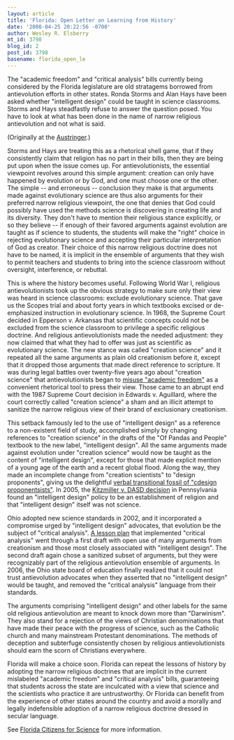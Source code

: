 ```yaml
---
layout: article
title: 'Florida: Open Letter on Learning from History'
date: '2008-04-25 20:22:56 -0700'
author: Wesley R. Elsberry
mt_id: 3798
blog_id: 2
post_id: 3798
basename: florida_open_le
---
```

The "academic freedom" and "critical analysis" bills currently being considered by the Florida legislature are old stratagems borrowed from antievolution efforts in other states. Ronda Storms and Alan Hays have been asked whether "intelligent design" could be taught in science classrooms. Storms and Hays steadfastly refuse to answer the question posed. You have to look at what has been done in the name of narrow religious antievolution and not what is said.

(Originally at the [Austringer](http://austringer.net/wp/index.php/2008/04/25/florida-open-letter-on-learning-from-history/).)

Storms and Hays are treating this as a rhetorical shell game, that if they consistently claim that religion has no part in their bills, then they are being put upon when the issue comes up. For antievolutionists, the essential viewpoint revolves around this simple argument: creation can only have happened by evolution or by God, and one must choose one or the other. The simple -- and erroneous -- conclusion they make is that arguments made against evolutionary science are thus also arguments for their preferred narrow religious viewpoint, the one that denies that God could possibly have used the methods science is discovering in creating life and its diversity. They don't have to mention their religious stance explicitly, or so they believe -- if enough of their favored arguments against evolution are taught as if science to students, the students will make the "right" choice in rejecting evolutionary science and accepting their particular interpretation of God as creator. Their choice of this narrow religious doctrine does not have to be named, it is implicit in the ensemble of arguments that they wish to permit teachers and students to bring into the science classroom without oversight, interference, or rebuttal.

This is where the history becomes useful. Following World War I, religious antievolutionists took up the obvious strategy to make sure only their view was heard in science classrooms: exclude evolutionary science. That gave us the Scopes trial and about forty years in which textbooks excised or de-emphasized instruction in evolutionary science. In 1968, the Supreme Court decided in Epperson v. Arkansas that scientific concepts could not be excluded from the science classroom to privilege a specific religious doctrine. And religious antievolutionists made the needed adjustment: they now claimed that what they had to offer was just as scientific as evolutionary science. The new stance was called "creation science" and it repeated all the same arguments as plain old creationism before it, except that it dropped those arguments that made direct reference to scripture. It was during legal battles over twenty-five years ago about "creation science" that antievolutionists began to [misuse "academic freedom"](http://www.talkorigins.org/faqs/edwards-v-aguillard.html) as a convenient rhetorical tool to press their view. Those came to an abrupt end with the 1987 Supreme Court decision in Edwards v. Aguillard, where the court correctly called "creation science" a sham and an illicit attempt to sanitize the narrow religious view of their brand of exclusionary creationism.

This setback famously led to the use of "intelligent design" as a reference to a non-existent field of study, accomplished simply by changing references to "creation science" in the drafts of the "Of Pandas and People" textbook to the new label, "intelligent design". All the same arguments made against evolution under "creation science" would now be taught as the content of "intelligent design", except for those that made explicit mention of a young age of the earth and a recent global flood. Along the way, they made an incomplete change from "creation scientists" to "design proponents", giving us the delightful [verbal transitional fossil of "cdesign proponentsists"](/archives/2005/11/missing-link-cd.html). In 2005, the [Kitzmiller v. DASD decision](http://www.talkorigins.org/faqs/dover/kitzmiller_v_dover.html) in Pennsylvania found an "intelligent design" policy to be an establishment of religion and that "intelligent design" itself was not science.

Ohio adopted new science standards in 2002, and it incorporated a compromise urged by "intelligent design" advocates, that evolution be the subject of "critical analysis". [A lesson plan](http://www.ohioscience.org/lesson-plans.shtml) that implemented "critical analysis" went through a first draft with open use of many arguments from creationism and those most closely associated with "intelligent design". The second draft again chose a sanitized subset of arguments, but they were recognizably part of the religious antievolution ensemble of arguments. In 2006, the Ohio state board of education finally realized that it could not trust antievolution advocates when they asserted that no "intelligent design" would be taught, and removed the "critical analysis" language from their standards.

The arguments comprising "intelligent design" and other labels for the same old religious antievolution are meant to knock down more than "Darwinism". They also stand for a rejection of the views of Christian denominations that have made their peace with the progress of science, such as the Catholic church and many mainstream Protestant denominations. The methods of deception and subterfuge consistently chosen by religious antievolutionists should earn the scorn of Christians everywhere.

Florida will make a choice soon. Florida can repeat the lessons of history by adopting the narrow religious doctrines that are implicit in the current mislabeled "academic freedom" and "critical analysis" bills, guaranteeing that students across the state are inculcated with a view that science and the scientists who practice it are untrustworthy. Or Florida can benefit from the experience of other states around the country and avoid a morally and legally indefensible adoption of a narrow religious doctrine dressed in secular language.

See [Florida Citizens for Science](http://www.flascience.org/wp/) for more information.
